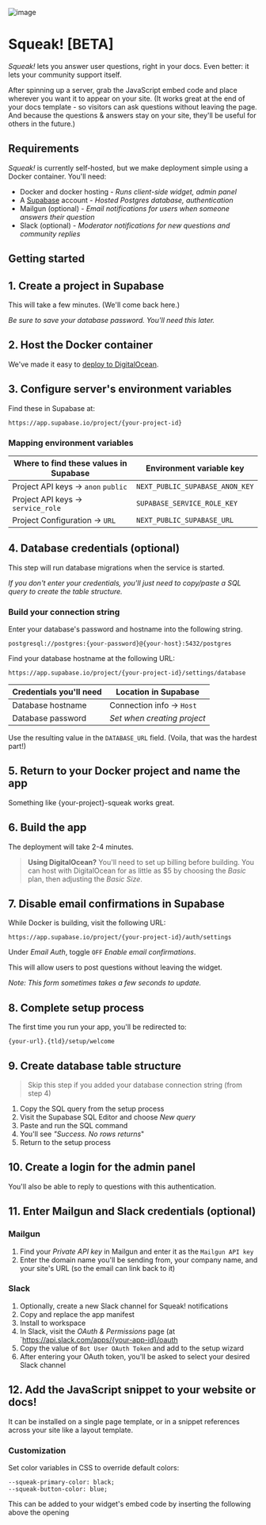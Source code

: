 ![image](https://user-images.githubusercontent.com/154479/158293709-86fb1184-0983-41d1-8498-a0608d9c2b61.png)

# Squeak! [BETA]

_Squeak!_ lets you answer user questions, right in your docs. Even better: it lets your community support itself.

After spinning up a server, grab the JavaScript embed code and place wherever you want it to appear on your site. (It works great at the end of your docs template - so visitors can ask questions without leaving the page. And because the questions & answers stay on your site, they'll be useful for others in the future.)

## Requirements

_Squeak!_ is currently self-hosted, but we make deployment simple using a Docker container. You'll need:

- Docker and docker hosting - _Runs client-side widget, admin panel_
- A [Supabase](https://supabase.com) account - _Hosted Postgres database, authentication_
- Mailgun (optional) - _Email notifications for users when someone answers their question_
- Slack (optional) - _Moderator notifications for new questions and community replies_

## Getting started

## 1. Create a project in Supabase

This will take a few minutes. (We'll come back here.)

_Be sure to save your database password. You'll need this later._

## 2. Host the Docker container

We've made it easy to [deploy to DigitalOcean](https://cloud.digitalocean.com/apps/new?repo=https://github.com/posthog/squeak/tree/master&refcode=6a26a2c395b0&utm_campaign=Referral_Invite&utm_medium=Referral_Program&utm_source=badge).

## 3. Configure server's environment variables

Find these in Supabase at:

```
https://app.supabase.io/project/{your-project-id}
```

### Mapping environment variables


| Where to find these values in Supabase   | Environment variable key                   |
|---------------------------------|------------------------------------|
| Project API keys → `anon` `public` | `NEXT_PUBLIC_SUPABASE_ANON_KEY` |
| Project API keys → `service_role`  | `SUPABASE_SERVICE_ROLE_KEY`  |
| Project Configuration → `URL`      | `NEXT_PUBLIC_SUPABASE_URL`      |


## 4. Database credentials (optional)

This step will run database migrations when the service is started.

_If you don't enter your credentials, you'll just need to copy/paste a SQL query to create the table structure._

### Build your connection string

Enter your database's password and hostname into the following string.
```
postgresql://postgres:{your-password}@{your-host}:5432/postgres
```

Find your database hostname at the following URL:

```
https://app.supabase.io/project/{your-project-id}/settings/database
```

| Credentials you'll need       | Location in Supabase           |
|---------------------------------|------------------------------------|
| Database hostname        |  Connection info → `Host` |
| Database password        |  _Set when creating project_ |


Use the resulting value in the `DATABASE_URL` field. (Voila, that was the hardest part!)

## 5. Return to your Docker project and name the app

Something like {your-project}-squeak works great.

## 6. Build the app

The deployment will take 2-4 minutes.

> **Using DigitalOcean?**
> You'll need to set up billing before building. You can host with DigitalOcean for as little as $5 by choosing the _Basic_ plan, then adjusting the _Basic Size_.


## 7. Disable email confirmations in Supabase

While Docker is building, visit the following URL:

```
https://app.supabase.io/project/{your-project-id}/auth/settings
```

Under _Email Auth_, toggle `OFF` _Enable email confirmations_.

This will allow users to post questions without leaving the widget.

_Note: This form sometimes takes a few seconds to update._

## 8. Complete setup process

The first time you run your app, you'll be redirected to:

```
{your-url}.{tld}/setup/welcome
```

## 9. Create database table structure

> Skip this step if you added your database connection string (from step 4)

1. Copy the SQL query from the setup process
1. Visit the Supabase SQL Editor and choose _New query_
1. Paste and run the SQL command
1. You'll see _"Success. No rows returns_"
1. Return to the setup process

## 10. Create a login for the admin panel

You'll also be able to reply to questions with this authentication.

## 11. Enter Mailgun and Slack credentials (optional)

### Mailgun

1. Find your _Private API key_ in Mailgun and enter it as the `Mailgun API key`
1. Enter the domain name you'll be sending from, your company name, and your site's URL (so the email can link back to it)

### Slack

1. Optionally, create a new Slack channel for Squeak! notifications
1. Copy and replace the app manifest
1. Install to workspace
1. In Slack, visit the _OAuth & Permissions_ page (at `https://api.slack.com/apps/{your-app-id}/oauth
1. Copy the value of `Bot User OAuth Token` and add to the setup wizard
1. After entering your OAuth token, you'll be asked to select your desired Slack channel

## 12. Add the JavaScript snippet to your website or docs!

It can be installed on a single page template, or in a snippet references across your site like a layout template.

### Customization

Set color variables in CSS to override default colors:

```
--squeak-primary-color: black;
--squeak-button-color: blue;
```

This can be added to your widget's embed code by inserting the following above the opening <script> tag:
  
```
<style>
  :root {
    --squeak-primary-color: #3e3e3e;
    --squeak-button-color: #643eff;
  }
</style>
```

---

## More info about tokens and how they're used

Find the values for these keys in your Supabase project.

| Key                           | Required | Description                                                                                                                             |
|-------------------------------|----------|-----------------------------------------------------------------------------------------------------------------------------------------|
| NEXT_PUBLIC_SUPABASE_ANON_KEY | Yes      | Public key used to authenticate with Supabase in the browser, found at `/settings/api`                                                  |
| SUPABASE_SERVICE_ROLE_KEY     | Yes      | Secret key used to authenticate with Supabase on the server, used to bypass Row Level Security, found at `/settings/api`                |
| NEXT_PUBLIC_SUPABASE_URL      | Yes      | Restful endpoint for querying and managing the Supabase DB, found at `/settings/api`                                                    |
| DATABASE_URL                  | No       | The Postgresql connection string, if provided, will automatically run migrations in Supabase on start, found at `/settings/database`, in URI format. (If not provided, we'll provide a SQL query you'll need to copy/paste into Supabase's SQL console.) |

## API

| Task                        | URL             | Docs                          |
|-----------------------------|-----------------|-------------------------------|
| Adding a new question       | `/api/question` | [Docs](/docs/api/question.md) |
| Adding a reply to a message | `/api/reply`    | [Docs](/docs/api/reply.md)    |


## Local Development

#### With NextJS Dev (Recommended)

1. `npm install`

1. Setup your environment configuration:

```shell
cp .env.example .env.local
```

Enter the required config from Supabase `.env.local`.

2. Run the DB migrations:

```shell
DATABASE_URL=postgresql://postgres:<YOUR_SUPABASE_DB_PASSWORD>@<YOUR_SUPABASE_DB_HOST>:5432/postgres yarn migrate up
```

3. Start the development server:

```bash
npm run dev
# or
yarn dev
```

4. Open [http://localhost:3000](http://localhost:3000) with your browser.

### With Docker Image

1. [Install Docker](https://docs.docker.com/get-docker/) on your machine
2. Build the container: `docker build -t squeak .`
3. Run the container:

```shell
docker run \
  -e "NEXT_PUBLIC_SUPABASE_URL=<YOUR URL>" \
  -e "NEXT_PUBLIC_SUPABASE_ANON_KEY=<YOUR ANON KEY>" \
  -e "SUPABASE_SERVICE_ROLE_KEY=<YOUR SERVICE ROLE KEY>" \
  -e "DATABASE_URL=<YOUR DATABASE_URL>" \
  -p 3000:3000 squeak
```

### Running DB migrations

To run the database migrations, run:

```shell
DATABASE_URL=<YOUR_DATABASE_URL> yarn migrate up
```

### Generating Typescript Types

After running a migration, you can generate typescript types for the database schema:

```shell
npx openapi-typescript "https://htzqlrrygnqeebaspzln.supabase.co/rest/v1/?apikey=<YOUR_NEXT_PUBLIC_SUPABASE_ANON_KEY>" --output @types/supabase.d.ts
```
